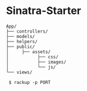 Sinatra-Starter
===
```
App/
├── controllers/
├── models/
├── helpers/
├── public/
│     ├── assets/ 
│           ├── css/
│           ├── images/
│           └── js/ 
└── views/
```

```
 $ rackup -p PORT
```
